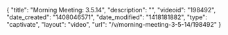 {
    "title": "Morning Meeting: 3.5.14",
    "description": "",
    "videoid": "198492",
    "date_created": "1408046571",
    "date_modified": "1418181882",
    "type": "captivate",
    "layout": "video",
    "url": "\/v\/morning-meeting-3-5-14\/198492"
}